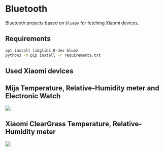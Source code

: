 # Bluetooth
Bluetooth projects based on `bluepy` for fetching Xiaomi devices.


## Requirements
``` bash
apt install libglib2.0-dev bluez
python3 -m pip install -r requirements.txt
```


## Used Xiaomi devices
## Mija Temperature, Relative-Humidity meter and Electronic Watch
[![](http://www.techort.com/wp-content/uploads/2019/05/how-i-took-data-from-the-ble-thermometer-from-xiaomi-habr.jpeg)](https://www.gearbest.com/clocks/pp_009561673509.html)


## Xiaomi ClearGrass Temperature, Relative-Humidity meter
[![](https://gloimg.gbtcdn.com/soa/gb/pdm-product-pic/Electronic/2019/04/22/goods_img_big-v2/20190422114010_79289.jpg)](https://www.gearbest.com/testers---detectors/pp_009145220666.html) 
